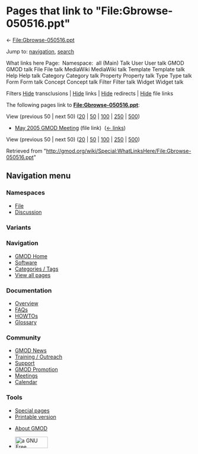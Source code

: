 <div id="mw-page-base" class="noprint">

</div>

<div id="mw-head-base" class="noprint">

</div>

<div id="content" class="mw-body" role="main">

<span id="top"></span>

<div id="mw-js-message" style="display:none;">

</div>



# <span dir="auto">Pages that link to "File:Gbrowse-050516.ppt"</span>

<div id="bodyContent">

<div id="contentSub">

←
[File:Gbrowse-050516.ppt](/wiki/File:Gbrowse-050516.ppt "File:Gbrowse-050516.ppt")

</div>

<div id="jump-to-nav" class="mw-jump">

Jump to: [navigation](#mw-navigation), [search](#p-search)

</div>

<div id="mw-content-text">

What links here Page:  Namespace:  all (Main) Talk User User talk GMOD
GMOD talk File File talk MediaWiki MediaWiki talk Template Template talk
Help Help talk Category Category talk Property Property talk Type Type
talk Form Form talk Concept Concept talk Filter Filter talk Widget
Widget talk

Filters
[Hide](/mediawiki/index.php?title=Special:WhatLinksHere/File:Gbrowse-050516.ppt&hidetrans=1 "Special:WhatLinksHere/File:Gbrowse-050516.ppt")
transclusions \|
[Hide](/mediawiki/index.php?title=Special:WhatLinksHere/File:Gbrowse-050516.ppt&hidelinks=1 "Special:WhatLinksHere/File:Gbrowse-050516.ppt")
links \|
[Hide](/mediawiki/index.php?title=Special:WhatLinksHere/File:Gbrowse-050516.ppt&hideredirs=1 "Special:WhatLinksHere/File:Gbrowse-050516.ppt")
redirects \|
[Hide](/mediawiki/index.php?title=Special:WhatLinksHere/File:Gbrowse-050516.ppt&hideimages=1 "Special:WhatLinksHere/File:Gbrowse-050516.ppt")
file links

The following pages link to
**[File:Gbrowse-050516.ppt](/wiki/File:Gbrowse-050516.ppt "File:Gbrowse-050516.ppt")**:

View (previous 50 \| next 50)
([20](/mediawiki/index.php?title=Special:WhatLinksHere/File:Gbrowse-050516.ppt&limit=20 "Special:WhatLinksHere/File:Gbrowse-050516.ppt")
\|
[50](/mediawiki/index.php?title=Special:WhatLinksHere/File:Gbrowse-050516.ppt&limit=50 "Special:WhatLinksHere/File:Gbrowse-050516.ppt")
\|
[100](/mediawiki/index.php?title=Special:WhatLinksHere/File:Gbrowse-050516.ppt&limit=100 "Special:WhatLinksHere/File:Gbrowse-050516.ppt")
\|
[250](/mediawiki/index.php?title=Special:WhatLinksHere/File:Gbrowse-050516.ppt&limit=250 "Special:WhatLinksHere/File:Gbrowse-050516.ppt")
\|
[500](/mediawiki/index.php?title=Special:WhatLinksHere/File:Gbrowse-050516.ppt&limit=500 "Special:WhatLinksHere/File:Gbrowse-050516.ppt"))

- [May 2005 GMOD
  Meeting](/wiki/May_2005_GMOD_Meeting "May 2005 GMOD Meeting") (file
  link) ‎ <span class="mw-whatlinkshere-tools">([←
  links](/mediawiki/index.php?title=Special:WhatLinksHere&target=May+2005+GMOD+Meeting "Special:WhatLinksHere"))</span>

View (previous 50 \| next 50)
([20](/mediawiki/index.php?title=Special:WhatLinksHere/File:Gbrowse-050516.ppt&limit=20 "Special:WhatLinksHere/File:Gbrowse-050516.ppt")
\|
[50](/mediawiki/index.php?title=Special:WhatLinksHere/File:Gbrowse-050516.ppt&limit=50 "Special:WhatLinksHere/File:Gbrowse-050516.ppt")
\|
[100](/mediawiki/index.php?title=Special:WhatLinksHere/File:Gbrowse-050516.ppt&limit=100 "Special:WhatLinksHere/File:Gbrowse-050516.ppt")
\|
[250](/mediawiki/index.php?title=Special:WhatLinksHere/File:Gbrowse-050516.ppt&limit=250 "Special:WhatLinksHere/File:Gbrowse-050516.ppt")
\|
[500](/mediawiki/index.php?title=Special:WhatLinksHere/File:Gbrowse-050516.ppt&limit=500 "Special:WhatLinksHere/File:Gbrowse-050516.ppt"))

</div>

<div class="printfooter">

Retrieved from
"<http://gmod.org/wiki/Special:WhatLinksHere/File:Gbrowse-050516.ppt>"

</div>

<div id="catlinks" class="catlinks catlinks-allhidden">

</div>

<div class="visualClear">

</div>

</div>

</div>

<div id="mw-navigation">

## Navigation menu

<div id="mw-head">



<div id="left-navigation">

<div id="p-namespaces" class="vectorTabs" role="navigation"
aria-labelledby="p-namespaces-label">

### Namespaces

- <span id="ca-nstab-image"><a href="/wiki/File:Gbrowse-050516.ppt" accesskey="c"
  title="View the file page [c]">File</a></span>
- <span id="ca-talk"><a
  href="/mediawiki/index.php?title=File_talk:Gbrowse-050516.ppt&amp;action=edit&amp;redlink=1"
  accesskey="t"
  title="Discussion about the content page [t]">Discussion</a></span>

</div>

<div id="p-variants" class="vectorMenu emptyPortlet" role="navigation"
aria-labelledby="p-variants-label">

### 

### Variants[](#)

<div class="menu">

</div>

</div>

</div>

<div id="right-navigation">





</div>



</div>

</div>

</div>

<div id="mw-panel">

<div id="p-logo" role="banner">

<a href="/wiki/Main_Page"
style="background-image: url(http://gmod.org/images/GMOD-cogs.png);"
title="Visit the main page"></a>

</div>

<div id="p-Navigation" class="portal" role="navigation"
aria-labelledby="p-Navigation-label">

### Navigation

<div class="body">

- <span id="n-GMOD-Home">[GMOD Home](/wiki/Main_Page)</span>
- <span id="n-Software">[Software](/wiki/GMOD_Components)</span>
- <span id="n-Categories-.2F-Tags">[Categories /
  Tags](/wiki/Categories)</span>
- <span id="n-View-all-pages">[View all
  pages](/wiki/Special:AllPages)</span>

</div>

</div>

<div id="p-Documentation" class="portal" role="navigation"
aria-labelledby="p-Documentation-label">

### Documentation

<div class="body">

- <span id="n-Overview">[Overview](/wiki/Overview)</span>
- <span id="n-FAQs">[FAQs](/wiki/Category:FAQ)</span>
- <span id="n-HOWTOs">[HOWTOs](/wiki/Category:HOWTO)</span>
- <span id="n-Glossary">[Glossary](/wiki/Glossary)</span>

</div>

</div>

<div id="p-Community" class="portal" role="navigation"
aria-labelledby="p-Community-label">

### Community

<div class="body">

- <span id="n-GMOD-News">[GMOD News](/wiki/GMOD_News)</span>
- <span id="n-Training-.2F-Outreach">[Training /
  Outreach](/wiki/Training_and_Outreach)</span>
- <span id="n-Support">[Support](/wiki/Support)</span>
- <span id="n-GMOD-Promotion">[GMOD
  Promotion](/wiki/GMOD_Promotion)</span>
- <span id="n-Meetings">[Meetings](/wiki/Meetings)</span>
- <span id="n-Calendar">[Calendar](/wiki/Calendar)</span>

</div>

</div>

<div id="p-tb" class="portal" role="navigation"
aria-labelledby="p-tb-label">

### Tools

<div class="body">

- <span id="t-specialpages"><a href="/wiki/Special:SpecialPages" accesskey="q"
  title="A list of all special pages [q]">Special pages</a></span>
- <span id="t-print"><a
  href="/mediawiki/index.php?title=Special:WhatLinksHere/File:Gbrowse-050516.ppt&amp;printable=yes"
  rel="alternate" accesskey="p"
  title="Printable version of this page [p]">Printable version</a></span>

</div>

</div>

</div>

</div>

<div id="footer" role="contentinfo">

- <span id="footer-places-about">[About
  GMOD](/wiki/GMOD:About "GMOD:About")</span>

<!-- -->

- <span id="footer-copyrightico">[<img src="http://www.gnu.org/graphics/gfdl-logo-small.png" width="88"
  height="31" alt="a GNU Free Documentation License" />](http://www.gnu.org/licenses/fdl-1.3.html)</span>


<div style="clear:both">

</div>

</div>

